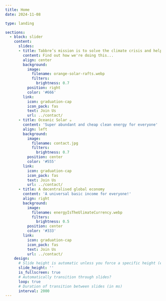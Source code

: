 ```yaml
---
title: Home
date: 2024-11-08

type: landing

sections:
  - block: slider
    content:
      slides:
      - title: Tabbre’s mission is to solve the climate crisis and help end global poverty
        content: Find out how we're doing this...
        align: center
        background:
          image:
            filename: orange-solar-rafts.webp
            filters:
              brightness: 0.7
          position: right
          color: '#666'
        link:
          icon: graduation-cap
          icon_pack: fas
          text: Join Us
          url: ../contact/
      - title: Oceanic Solar ☕️
        content: 'Super abundant and cheap clean energy for everyone'
        align: left
        background:
          image:
            filename: contact.jpg
            filters:
              brightness: 0.7
          position: center
          color: '#555'
        link:
          icon: graduation-cap
          icon_pack: fas
          text: Join Us
          url: ../contact/
      - title: A decentralised global economy
        content: 'A universal basic income for everyone!'
        align: right
        background:
          image:
            filename: energyIsTheUlimateCurrency.webp
            filters:
              brightness: 0.5
          position: center
          color: '#333'
        link:
          icon: graduation-cap
          icon_pack: fas
          text: Join Us
          url: ../contact/
    design:
      # Slide height is automatic unless you force a specific height (e.g. '400px')
      slide_height: ''
      is_fullscreen: true
      # Automatically transition through slides?
      loop: true
      # Duration of transition between slides (in ms)
      interval: 2000
---
```

